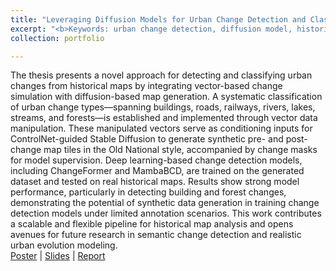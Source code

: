 ```yaml
---
title: "Leveraging Diffusion Models for Urban Change Detection and Classification from Historical Maps"
excerpt: "<b>Keywords: urban change detection, diffusion model, historical map</b><br/><br/><a href='/files/Poster_urban.pdf'>[Poster]</a> <a href='/files/Report_urban.pdf'>[Report]</a> <a href='/files/Presentation_urban.pdf'>[Slides]</a><br/><br/>The thesis presents a novel approach for detecting and classifying urban changes from historical maps by integrating vector-based change simulation with diffusion-based map generation. A systematic classification of urban change types—spanning buildings, roads, railways, rivers, lakes, streams, and forests—is established and implemented through vector data manipulation. These manipulated vectors serve as conditioning inputs for ControlNet-guided Stable Diffusion to generate synthetic pre- and post-change map tiles in the Old National style, accompanied by change masks for model supervision. Deep learning-based change detection models, including ChangeFormer and MambaBCD, are trained on the generated dataset and tested on real historical maps. Results show strong model performance, particularly in detecting building and forest changes, demonstrating the potential of synthetic data generation in training change detection models under limited annotation scenarios. This work contributes a scalable and flexible pipeline for historical map analysis and opens avenues for future research in semantic change detection and realistic urban evolution modeling. <br/><br/><img src='/images/urban.png' width='500' height='300'>"
collection: portfolio

---
```


The thesis presents a novel approach for detecting and classifying urban changes from historical maps by integrating vector-based change simulation with diffusion-based map generation. A systematic classification of urban change types—spanning buildings, roads, railways, rivers, lakes, streams, and forests—is established and implemented through vector data manipulation. These manipulated vectors serve as conditioning inputs for ControlNet-guided Stable Diffusion to generate synthetic pre- and post-change map tiles in the Old National style, accompanied by change masks for model supervision. Deep learning-based change detection models, including ChangeFormer and MambaBCD, are trained on the generated dataset and tested on real historical maps. Results show strong model performance, particularly in detecting building and forest changes, demonstrating the potential of synthetic data generation in training change detection models under limited annotation scenarios. This work contributes a scalable and flexible pipeline for historical map analysis and opens avenues for future research in semantic change detection and realistic urban evolution modeling.
<br>
[Poster](/files/Poster_urban.pdf) | [Slides](/files/Presentation_urban.pdf) |  [Report](/files/Report_urban.pdf)